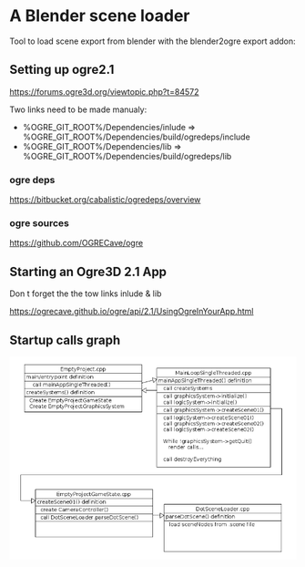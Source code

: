 # A Blender scene loader

Tool to load scene export from blender with the blender2ogre export addon:

## Setting up ogre2.1

https://forums.ogre3d.org/viewtopic.php?t=84572

Two links need to be made manualy:

 * %OGRE_GIT_ROOT%/Dependencies/inlude => %OGRE_GIT_ROOT%/Dependencies/build/ogredeps/include
 * %OGRE_GIT_ROOT%/Dependencies/lib => %OGRE_GIT_ROOT%/Dependencies/build/ogredeps/lib


### ogre deps

https://bitbucket.org/cabalistic/ogredeps/overview

### ogre sources

https://github.com/OGRECave/ogre

## Starting an Ogre3D 2.1 App

Don t forget the the tow links inlude & lib

https://ogrecave.github.io/ogre/api/2.1/UsingOgreInYourApp.html

## Startup calls graph
![call graph](https://raw.githubusercontent.com/screwt/ogre_experiment_2/develop/doc/media/uml_startup_calls.png)